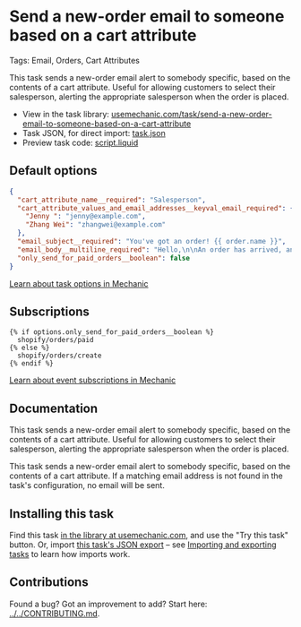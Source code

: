 # Send a new-order email to someone based on a cart attribute

Tags: Email, Orders, Cart Attributes

This task sends a new-order email alert to somebody specific, based on the contents of a cart attribute. Useful for allowing customers to select their salesperson, alerting the appropriate salesperson when the order is placed.

* View in the task library: [usemechanic.com/task/send-a-new-order-email-to-someone-based-on-a-cart-attribute](https://usemechanic.com/task/send-a-new-order-email-to-someone-based-on-a-cart-attribute)
* Task JSON, for direct import: [task.json](../../tasks/send-a-new-order-email-to-someone-based-on-a-cart-attribute.json)
* Preview task code: [script.liquid](./script.liquid)

## Default options

```json
{
  "cart_attribute_name__required": "Salesperson",
  "cart_attribute_values_and_email_addresses__keyval_email_required": {
    "Jenny ": "jenny@example.com",
    "Zhang Wei": "zhangwei@example.com"
  },
  "email_subject__required": "You've got an order! {{ order.name }}",
  "email_body__multiline_required": "Hello,\n\nAn order has arrived, and it's assigned to you.\n\nhttps://{{ shop.domain }}/admin/orders/{{ order.id }}\n\nThanks,\n{{ shop.name }}",
  "only_send_for_paid_orders__boolean": false
}
```

[Learn about task options in Mechanic](https://docs.usemechanic.com/article/471-task-options)

## Subscriptions

```liquid
{% if options.only_send_for_paid_orders__boolean %}
  shopify/orders/paid
{% else %}
  shopify/orders/create
{% endif %}
```

[Learn about event subscriptions in Mechanic](https://docs.usemechanic.com/article/408-subscriptions)

## Documentation

This task sends a new-order email alert to somebody specific, based on the contents of a cart attribute. Useful for allowing customers to select their salesperson, alerting the appropriate salesperson when the order is placed.

This task sends a new-order email alert to somebody specific, based on the contents of a cart attribute. If a matching email address is not found in the task's configuration, no email will be sent.

## Installing this task

Find this task [in the library at usemechanic.com](https://usemechanic.com/task/send-a-new-order-email-to-someone-based-on-a-cart-attribute), and use the "Try this task" button. Or, import [this task's JSON export](../../tasks/send-a-new-order-email-to-someone-based-on-a-cart-attribute.json) – see [Importing and exporting tasks](https://docs.usemechanic.com/article/505-importing-and-exporting-tasks) to learn how imports work.

## Contributions

Found a bug? Got an improvement to add? Start here: [../../CONTRIBUTING.md](../../CONTRIBUTING.md).
